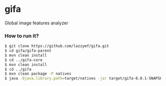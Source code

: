 # gifa
Global image features analyzer

### How to run it?
```sh
$ git clone https://github.com/lazzymf/gifa.git
$ cd gifa/gifa-parent
$ mvn clean install
$ cd ../gifa-core
$ mvn clean install
$ cd ../gifa
$ mvn clean package -P natives
$ java -Djava.library.path=target/natives -jar target/gifa-0.0.1-SNAPSHOT.jar
```